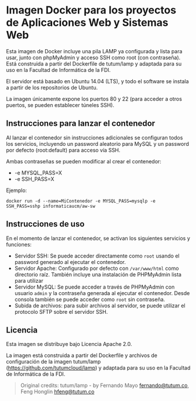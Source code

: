 # Imagen Docker para los proyectos de Aplicaciones Web y Sistemas Web

Esta imagen de Docker incluye una pila LAMP ya configurada y lista para usar, junto con phpMyAdmin y acceso SSH como root (con contraseña). Está construida a partir del Dockerfile de tutum/lamp y adaptada para su uso en la Facultad de Informática de la FDI.

El servidor está basado en Ubuntu 14.04 (LTS), y todo el software se instala a partir de los repositorios de Ubuntu.

La imagen únicamente expone los puertos 80 y 22 (para acceder a otros puertos, se pueden establecer túneles SSH).


## Instrucciones para lanzar el contenedor

Al lanzar el contenedor sin instrucciones adicionales se configuran todos los servicios, incluyendo un password aleatorio para MySQL y un password por defecto (root:default) para acceso vía SSH.

Ambas contraseñas se pueden modificar al crear el contenedor:

* -e MYSQL_PASS=X
* -e SSH_PASS=X

Ejemplo:

```
docker run -d --name=MiContenedor -e MYSQL_PASS=mysqlp -e SSH_PASS=sshp informaticaucm/aw-sw
```

## Instrucciones de uso

En el momento de lanzar el contenedor, se activan los siguientes servicios y funciones:

* Servidor SSH: Se puede acceder directamente como `root` usando el password generado al ejecutar el contenedor.
* Servidor Apache: Configurado por defecto con `/var/www/html` como directorio raíz. También incluye una instalación de PHPMyAdmin lista para utilizar
* Servidor MySQL: Se puede acceder a través de PHPMyAdmin con usuario `admin` y la contraseña generada al ejecutar el contenedor. Desde consola también se puede acceder como `root` sin contraseña.
* Subida de archivos: para subir archivos al servidor, se puede utilizar el protocolo SFTP sobre el servidor SSH.

## Licencia

Esta imagen se distribuye bajo Licencia Apache 2.0. 

La imagen está construida a partir del Dockerfile y archivos de configuración de la imagen tutum/lamp (https://github.com/tutumcloud/lamp) y adaptada para su uso en la Facultad de Informática de la FDI.

> Original credits: tutum/lamp - by Fernando Mayo <fernando@tutum.co>, Feng Honglin <hfeng@tutum.co>
